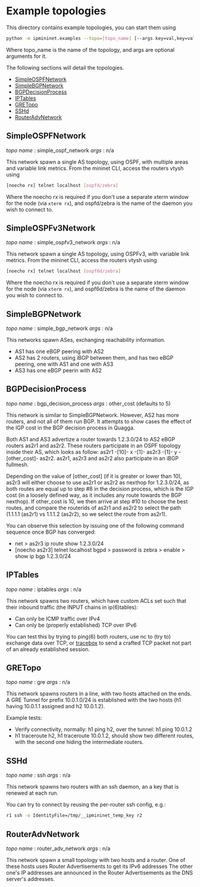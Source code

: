 # Example topologies

This directory contains example topologies, you can start them using
```bash
python -m ipmininet.examples --topo=[topo_name] [--args key=val,key=val]
```
Where topo_name is the name of the topology, and args are optional arguments
for it.

The following sections will detail the topologies.

   - [SimpleOSPFNetwork](#simpleospfnetwork)
   - [SimpleBGPNetwork](#simplebgpnetwork)
   - [BGPDecisionProcess](#bgpdecisionprocess)
   - [IPTables](#iptables)
   - [GRETopo](#gretopo)
   - [SSHd](#sshd)
   - [RouterAdvNetwork](#routeradvnetwork)


## SimpleOSPFNetwork

_topo name_ : simple_ospf_network
_args_ : n/a

This network spawn a single AS topology, using OSPF, with multiple areas and
variable link metrics.
From the mininet CLI, access the routers vtysh using
```bash
[noecho rx] telnet localhost [ospfd/zebra]
```
Where the noecho rx is required if you don't use a separate xterm window for
the node (via `xterm rx`), and ospfd/zebra is the name of the daemon you wish to
connect to.

## SimpleOSPFv3Network

_topo name_ : simple_ospfv3_network
_args_ : n/a

This network spawn a single AS topology, using OSPFv3, with variable link metrics.
From the mininet CLI, access the routers vtysh using
```bash
[noecho rx] telnet localhost [ospf6d/zebra]
```
Where the noecho rx is required if you don't use a separate xterm window for
the node (via `xterm rx`), and ospf6d/zebra is the name of the daemon you wish to
connect to.

## SimpleBGPNetwork

_topo name_ : simple_bgp_network
_args_ : n/a

This networks spawn ASes, exchanging reachability information.

   - AS1 has one eBGP peering with AS2
   - AS2 has 2 routers, using iBGP between them, and has two eBGP peering, one with AS1 and one with AS3
   - AS3 has one eBGP peerin with AS2


## BGPDecisionProcess

_topo name_ : bgp_decision_process
_args_ : other_cost (defaults to 5)

This network is similar to SimpleBGPNetwork. However, AS2 has more routers, and
not all of them run BGP. It attempts to show cases the effect of the IGP cost
in the BGP decision process in Quagga.

Both AS1 and AS3 advertize a router towards 1.2.3.0/24 to AS2 eBGP routers as2r1
and as2r2. These routers participate in an OSPF topology inside their AS, which
looks as follow:
as2r1 -[10]- x -[1]- as2r3 -[1]- y -[other_cost]- as2r2.
as2r1, as2r3 and as2r2 also participate in an iBGP fullmesh.

Depending on the value of [other_cost] (if it is greater or lower than 10),
as2r3 will either choose to use as2r1 or as2r2 as nexthop for 1.2.3.0/24, as
both routes are equal up to step #8 in the decision process, which is the IGP 
cost (in a loosely defined way, as it includes any route towards the BGP
nexthop). If other_cost is 10, we then arrive at step #10 to choose the best
routes, and compare the routerids of as2r1 and as2r2 to select the path
(1.1.1.1 (as2r1) vs 1.1.1.2 (as2r2), so we select the route from as2r1).

You can observe this selection by issuing one of the following command sequence
once BGP has converged:

   - net > as2r3 ip route show 1.2.3.0/24
   - [noecho as2r3] telnet localhost bgpd > password is zebra > enable > show ip bgp 1.2.3.0/24


## IPTables

_topo name_ : iptables
_args_ : n/a

This network spawns two routers, which have custom ACLs set such that their
inbound traffic (the INPUT chains in ip(6)tables):

  - Can only be ICMP traffic over IPv4
  - Can only be (properly established) TCP over IPv6

You can test this by trying to ping(6) both routers, use nc to (try to)
exchange data over TCP, or [tracebox](www.tracebox.org) to send a crafted TCP
packet not part of an already established session.


## GRETopo

_topo name_ : gre
_args_ : n/a

This network spawns routers in a line, with two hosts attached on the ends.
A GRE Tunnel for prefix 10.0.1.0/24 is established with the two hosts (h1
having 10.0.1.1 assigned and h2 10.0.1.2).

Example tests:
* Verify connectivity, normally: h1 ping h2, over the tunnel: h1 ping 10.0.1.2
* h1 traceroute h2, h1 traceroute 10.0.1.2, should show two different routes,
  with the second one hiding the intermediate routers.

## SSHd

_topo name_ : ssh
_args_ : n/a

This network spawns two routers with an ssh daemon, an a key that is renewed at
each run.

You can try to connect by reusing the per-router ssh config, e.g.:

```bash
r1 ssh -o IdentityFile=/tmp/__ipmininet_temp_key r2
```

## RouterAdvNetwork

_topo name_ : router_adv_network
_args_ : n/a

This network spawn a small topology with two hosts and a router.
One of these hosts uses Router Advertisements to get its IPv6 addresses
The other one's IP addresses are announced in the Router Advertisements
as the DNS server's addresses.
